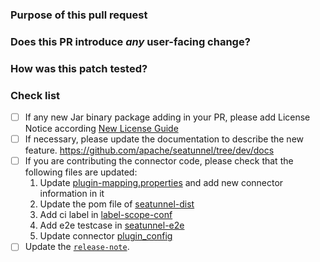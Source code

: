 <!--

Thank you for contributing to SeaTunnel! Please make sure that your code changes
are covered with tests. And in case of new features or big changes
remember to adjust the documentation.

Feel free to ping committers for the review!

## Contribution Checklist
  - Make sure that the pull request corresponds to a [GITHUB issue](https://github.com/apache/seatunnel/issues).
  - Name the pull request in the form "[Feature] [component] Title of the pull request", where *Feature* can be replaced by `Hotfix`, `Bug`, etc.
  - Minor fixes should be named following this pattern: `[hotfix] [docs] Fix typo in README.md doc`.
-->

### Purpose of this pull request

<!-- Describe the purpose of this pull request. For example: This pull request adds checkstyle plugin.-->


### Does this PR introduce _any_ user-facing change?

<!--
Note that it means *any* user-facing change including all aspects such as the documentation fix.
If yes, please clarify the previous behavior and the change this PR proposes - provide the console output, description and/or an example to show the behavior difference if possible.
If possible, please also clarify if this is a user-facing change compared to the released SeaTunnel versions or within the unreleased branches such as dev.
If no, write 'No'.
If you are adding/modifying connector documents, please follow our new specifications: https://github.com/apache/seatunnel/issues/4544.
-->


### How was this patch tested?

<!--
If tests were added, say they were added here. Please make sure to add some test cases that check the changes thoroughly including negative and positive cases if possible.
If it was tested in a way different from regular unit tests, please clarify how you tested step by step, ideally copy and paste-able, so that other reviewers can test and check, and descendants can verify in the future.
If tests were not added, please describe why they were not added and/or why it was difficult to add.
If you are adding E2E test cases, maybe refer to https://github.com/apache/seatunnel/blob/dev/seatunnel-e2e/seatunnel-connector-v2-e2e/connector-cdc-mysql-e2e/src/test/resources/mysqlcdc_to_mysql.conf, here is a good example.
-->


### Check list

* [ ] If any new Jar binary package adding in your PR, please add License Notice according
  [New License Guide](https://github.com/apache/seatunnel/blob/dev/docs/en/contribution/new-license.md)
* [ ] If necessary, please update the documentation to describe the new feature. https://github.com/apache/seatunnel/tree/dev/docs
* [ ] If you are contributing the connector code, please check that the following files are updated:
  1. Update [plugin-mapping.properties](https://github.com/apache/seatunnel/blob/dev/plugin-mapping.properties) and add new connector information in it
  2. Update the pom file of [seatunnel-dist](https://github.com/apache/seatunnel/blob/dev/seatunnel-dist/pom.xml)
  3. Add ci label in [label-scope-conf](https://github.com/apache/seatunnel/blob/dev/.github/workflows/labeler/label-scope-conf.yml)
  4. Add e2e testcase in [seatunnel-e2e](https://github.com/apache/seatunnel/tree/dev/seatunnel-e2e/seatunnel-connector-v2-e2e/)
  5. Update connector [plugin_config](https://github.com/apache/seatunnel/blob/dev/config/plugin_config)
* [ ] Update the [`release-note`](https://github.com/apache/seatunnel/blob/dev/release-note.md).